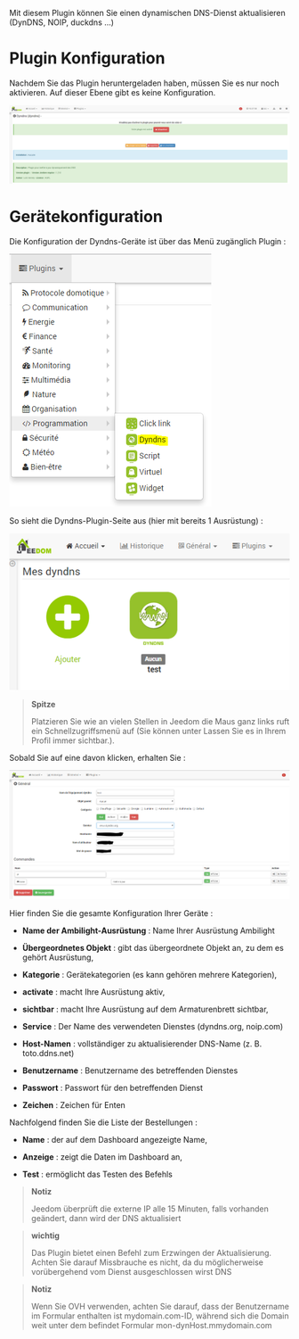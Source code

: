 Mit diesem Plugin können Sie einen dynamischen DNS-Dienst aktualisieren
(DynDNS, NOIP, duckdns ...)

Plugin Konfiguration 
=======================

Nachdem Sie das Plugin heruntergeladen haben, müssen Sie es nur noch aktivieren.
Auf dieser Ebene gibt es keine Konfiguration.

![dyndns](../images/dyndns.PNG)

Gerätekonfiguration 
=============================

Die Konfiguration der Dyndns-Geräte ist über das Menü zugänglich
Plugin :

![dyndns2](../images/dyndns2.PNG)

So sieht die Dyndns-Plugin-Seite aus (hier mit bereits 1
Ausrüstung) :

![dyndns3](../images/dyndns3.PNG)

> **Spitze**
>
> Platzieren Sie wie an vielen Stellen in Jeedom die Maus ganz links
> ruft ein Schnellzugriffsmenü auf (Sie können unter
> Lassen Sie es in Ihrem Profil immer sichtbar.).

Sobald Sie auf eine davon klicken, erhalten Sie :

![dyndns4](../images/dyndns4.PNG)

Hier finden Sie die gesamte Konfiguration Ihrer Geräte :

-   **Name der Ambilight-Ausrüstung** : Name Ihrer Ausrüstung
    Ambilight

-   **Übergeordnetes Objekt** : gibt das übergeordnete Objekt an, zu dem es gehört
    Ausrüstung,

-   **Kategorie** : Gerätekategorien (es kann gehören
    mehrere Kategorien),

-   **activate** : macht Ihre Ausrüstung aktiv,

-   **sichtbar** : macht Ihre Ausrüstung auf dem Armaturenbrett sichtbar,

-   **Service** : Der Name des verwendeten Dienstes (dyndns.org, noip.com)

-   **Host-Namen** : vollständiger zu aktualisierender DNS-Name (z. B. toto.ddns.net)

-   **Benutzername** : Benutzername des betreffenden Dienstes

-   **Passwort** : Passwort für den betreffenden Dienst

-   **Zeichen** : Zeichen für Enten

Nachfolgend finden Sie die Liste der Bestellungen :

-   **Name** : der auf dem Dashboard angezeigte Name,

-   **Anzeige** : zeigt die Daten im Dashboard an,

-   **Test** : ermöglicht das Testen des Befehls

> **Notiz**
>
> Jeedom überprüft die externe IP alle 15 Minuten, falls vorhanden
> geändert, dann wird der DNS aktualisiert

> **wichtig**
>
> Das Plugin bietet einen Befehl zum Erzwingen der Aktualisierung. Achten Sie darauf
> Missbrauche es nicht, da du möglicherweise vorübergehend vom Dienst ausgeschlossen wirst
> DNS

> **Notiz**
>
> Wenn Sie OVH verwenden, achten Sie darauf, dass der Benutzername im Formular enthalten ist
> mydomain.com-ID, während sich die Domain weit unter dem befindet
> Formular mon-dynHost.mmydomain.com
